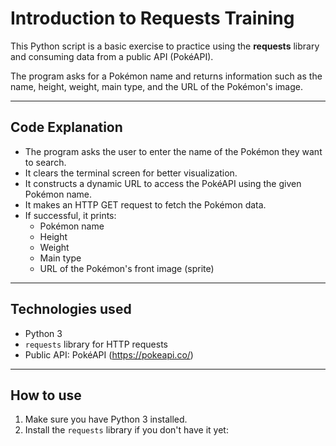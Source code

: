 # Introduction to Requests Training

This Python script is a basic exercise to practice using the **requests** library and consuming data from a public API (PokéAPI).

The program asks for a Pokémon name and returns information such as the name, height, weight, main type, and the URL of the Pokémon's image.

---

## Code Explanation

- The program asks the user to enter the name of the Pokémon they want to search.
- It clears the terminal screen for better visualization.
- It constructs a dynamic URL to access the PokéAPI using the given Pokémon name.
- It makes an HTTP GET request to fetch the Pokémon data.
- If successful, it prints:
  - Pokémon name
  - Height
  - Weight
  - Main type
  - URL of the Pokémon's front image (sprite)

---

## Technologies used

- Python 3  
- `requests` library for HTTP requests  
- Public API: PokéAPI (https://pokeapi.co/)

---

## How to use

1. Make sure you have Python 3 installed.  
2. Install the `requests` library if you don't have it yet:  
